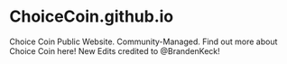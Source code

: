 # ChoiceCoin.github.io
Choice Coin Public Website.
Community-Managed. Find out more about Choice Coin here!
New Edits credited to @BrandenKeck!
